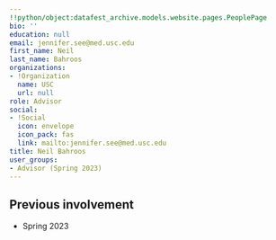 ```yaml
---
!!python/object:datafest_archive.models.website.pages.PeoplePage
bio: ''
education: null
email: jennifer.see@med.usc.edu
first_name: Neil
last_name: Bahroos
organizations:
- !Organization
  name: USC
  url: null
role: Advisor
social:
- !Social
  icon: envelope
  icon_pack: fas
  link: mailto:jennifer.see@med.usc.edu
title: Neil Bahroos
user_groups:
- Advisor (Spring 2023)
---
```


## Previous involvement

* Spring 2023